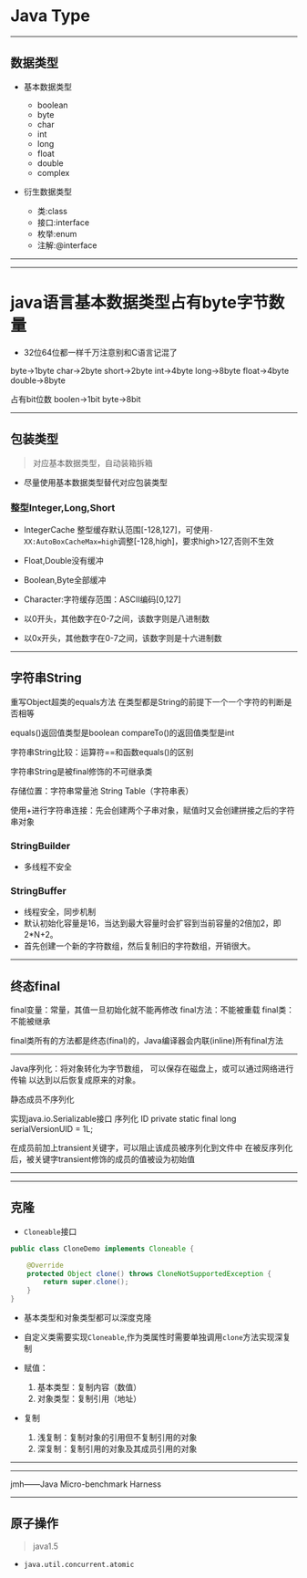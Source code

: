 # Java Type
---
## 数据类型
- 基本数据类型
    - boolean
    - byte
    - char
    - int
    - long
    - float
    - double
    - complex

- 衍生数据类型
    - 类:class
    - 接口:interface
    - 枚举:enum
    - 注解:@interface


---



---

# java语言基本数据类型占有byte字节数量
- 32位64位都一样千万注意别和C语言记混了

byte->1byte
char->2byte
short->2byte
int->4byte
long->8byte
float->4byte
double->8byte

占有bit位数
boolen->1bit
byte->8bit


---
## 包装类型
> 对应基本数据类型，自动装箱拆箱

- 尽量使用基本数据类型替代对应包装类型

### 整型Integer,Long,Short
- IntegerCache
整型缓存默认范围[-128,127]，可使用`-XX:AutoBoxCacheMax=high`调整[-128,high]，要求high>127,否则不生效
- Float,Double没有缓冲
- Boolean,Byte全部缓冲
- Character:字符缓存范围：ASCII编码[0,127]


- 以0开头，其他数字在0-7之间，该数字则是八进制数
- 以0x开头，其他数字在0-7之间，该数字则是十六进制数


---



## 字符串String

重写Object超类的equals方法
在类型都是String的前提下一个一个字符的判断是否相等


equals()返回值类型是boolean
compareTo()的返回值类型是int

字符串String比较：运算符==和函数equals()的区别

字符串String是被final修饰的不可继承类


存储位置：字符串常量池 String Table（字符串表）


使用+进行字符串连接：先会创建两个子串对象，赋值时又会创建拼接之后的字符串对象


### StringBuilder
- 多线程不安全

### StringBuffer
- 线程安全，同步机制
- 默认初始化容量是16，当达到最大容量时会扩容到当前容量的2倍加2，即2*N+2。
- 首先创建一个新的字符数组，然后复制旧的字符数组，开销很大。


---

## 终态final


final变量：常量，其值一旦初始化就不能再修改
final方法：不能被重载
final类：不能被继承

final类所有的方法都是终态(final)的，Java编译器会内联(inline)所有final方法


---


Java序列化：将对象转化为字节数组，
可以保存在磁盘上，或可以通过网络进行传输
以达到以后恢复成原来的对象。

静态成员不序列化

实现java.io.Serializable接口
序列化 ID
private static final long serialVersionUID = 1L;

在成员前加上transient关键字，可以阻止该成员被序列化到文件中
在被反序列化后，被关键字transient修饰的成员的值被设为初始值

---





---

## 克隆


- `Cloneable`接口
```java
public class CloneDemo implements Cloneable {

    @Override
    protected Object clone() throws CloneNotSupportedException {
        return super.clone();
    }
}

```

- 基本类型和对象类型都可以深度克隆
- 自定义类需要实现`Cloneable`,作为类属性时需要单独调用`clone`方法实现深复制

- 赋值：
    1. 基本类型：复制内容（数值）
    2. 对象类型：复制引用（地址）

- 复制
    1. 浅复制：复制对象的引用但不复制引用的对象
    2. 深复制：复制引用的对象及其成员引用的对象



---

---
jmh——Java Micro-benchmark Harness



---
## 原子操作
> java1.5
- `java.util.concurrent.atomic`
